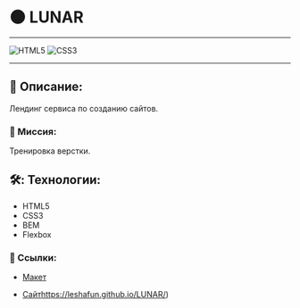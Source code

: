 # 🌑 LUNAR

---

![HTML5](https://img.shields.io/badge/-HTML5-e34f26?logo=html5&logoColor=white)
![CSS3](https://img.shields.io/badge/-CSS3-1572b6?logo=css3&logoColor=white)

---

## 📖 Описание:

Лендинг сервиса по созданию сайтов.

### 🎯 Миссия:

Тренировка верстки.

## 🛠️: Технологии:

* HTML5
* CSS3
* BEM
* Flexbox

### 🔗 Ссылки:

* [Макет](https://www.figma.com/file/WHXJQ77dMEq75wZI32bSHJ/LUNAR?type=design&node-id=0-1&mode=design) 


* [Сайт](https://leshafun.github.io/LUNAR/)https://leshafun.github.io/LUNAR/)
